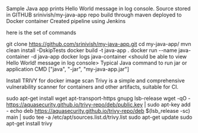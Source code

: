 Sample Java app prints  Hello World message in log console.
Source stored in GITHUB srinivish/my-java-app repo
build through maven
deployed to Docker container
Created pipeline using Jenkins

here is the set of commands

git clone https://github.com/srinivish/my-java-app.git
cd my-java-app/
mvn clean install -DskipTests
docker build -t java-app .
docker run --name java-container -d java-app
docker logs java-container
<should be able to view Hello World! message in log console>
Typical Java command to run jar or application
CMD ["java", "-jar", "my-java-app.jar"]



Install TRIVY for docker image scan
Trivy is a simple and comprehensive vulnerability scanner for containers and other artifacts, suitable for CI.  

sudo apt-get install wget apt-transport-https gnupg lsb-release
wget -qO - https://aquasecurity.github.io/trivy-repo/deb/public.key | sudo apt-key add -
echo deb https://aquasecurity.github.io/trivy-repo/deb $(lsb_release -sc) main | sudo tee -a /etc/apt/sources.list.d/trivy.list
sudo apt-get update
sudo apt-get install trivy


